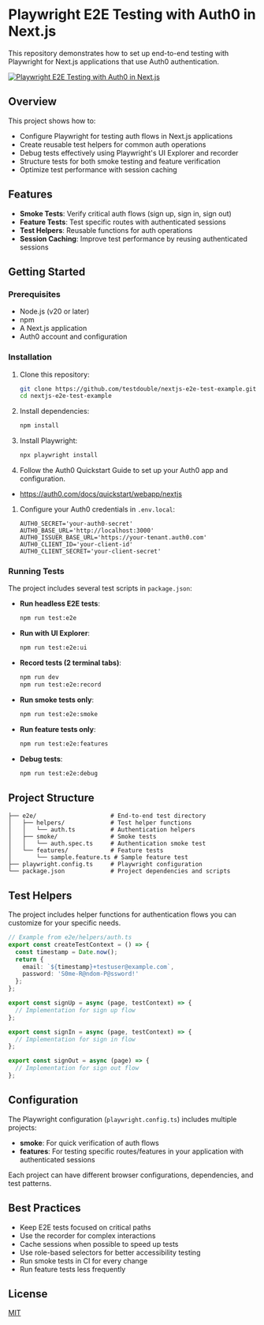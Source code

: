 # Playwright E2E Testing with Auth0 in Next.js

This repository demonstrates how to set up end-to-end testing with Playwright for Next.js applications that use Auth0 authentication.

[![Playwright E2E Testing with Auth0 in Next.js](https://img.youtube.com/vi/xl3PLnENz8g/0.jpg)](https://www.youtube.com/watch?v=xl3PLnENz8g)

## Overview

This project shows how to:

- Configure Playwright for testing auth flows in Next.js applications
- Create reusable test helpers for common auth operations
- Debug tests effectively using Playwright's UI Explorer and recorder
- Structure tests for both smoke testing and feature verification
- Optimize test performance with session caching

## Features

- **Smoke Tests**: Verify critical auth flows (sign up, sign in, sign out)
- **Feature Tests**: Test specific routes with authenticated sessions
- **Test Helpers**: Reusable functions for auth operations
- **Session Caching**: Improve test performance by reusing authenticated sessions

## Getting Started

### Prerequisites

- Node.js (v20 or later)
- npm
- A Next.js application
- Auth0 account and configuration

### Installation

1. Clone this repository:
   ```bash
   git clone https://github.com/testdouble/nextjs-e2e-test-example.git
   cd nextjs-e2e-test-example
   ```

1. Install dependencies:
   ```bash
   npm install
   ```

1. Install Playwright:
   ```bash
   npx playwright install
   ```

1. Follow the Auth0 Quickstart Guide to set up your Auth0 app and configuration.
  - https://auth0.com/docs/quickstart/webapp/nextjs

1. Configure your Auth0 credentials in `.env.local`:
   ```
   AUTH0_SECRET='your-auth0-secret'
   AUTH0_BASE_URL='http://localhost:3000'
   AUTH0_ISSUER_BASE_URL='https://your-tenant.auth0.com'
   AUTH0_CLIENT_ID='your-client-id'
   AUTH0_CLIENT_SECRET='your-client-secret'
   ```

### Running Tests

The project includes several test scripts in `package.json`:

- **Run headless E2E tests**:
  ```bash
  npm run test:e2e
  ```

- **Run with UI Explorer**:
  ```bash
  npm run test:e2e:ui
  ```

- **Record tests (2 terminal tabs)**:
  ```bash
  npm run dev
  npm run test:e2e:record
  ```

- **Run smoke tests only**:
  ```bash
  npm run test:e2e:smoke
  ```

- **Run feature tests only**:
  ```bash
  npm run test:e2e:features
  ```

- **Debug tests**:
  ```bash
  npm run test:e2e:debug
  ```

## Project Structure

```
├── e2e/                     # End-to-end test directory
│   ├── helpers/             # Test helper functions
│   │   └── auth.ts          # Authentication helpers
│   ├── smoke/               # Smoke tests
│   │   └── auth.spec.ts     # Authentication smoke test
│   └── features/            # Feature tests
│       └── sample.feature.ts # Sample feature test
├── playwright.config.ts     # Playwright configuration
└── package.json             # Project dependencies and scripts
```

## Test Helpers

The project includes helper functions for authentication flows you can customize for your specific needs.

```typescript
// Example from e2e/helpers/auth.ts
export const createTestContext = () => {
  const timestamp = Date.now();
  return {
    email: `${timestamp}+testuser@example.com`,
    password: 'S0me-R@ndom-P@ssword!'
  };
};

export const signUp = async (page, testContext) => {
  // Implementation for sign up flow
};

export const signIn = async (page, testContext) => {
  // Implementation for sign in flow
};

export const signOut = async (page) => {
  // Implementation for sign out flow
};
```

## Configuration

The Playwright configuration (`playwright.config.ts`) includes multiple projects:

- **smoke**: For quick verification of auth flows
- **features**: For testing specific routes/features in your application with authenticated sessions

Each project can have different browser configurations, dependencies, and test patterns.

## Best Practices

- Keep E2E tests focused on critical paths
- Use the recorder for complex interactions
- Cache sessions when possible to speed up tests
- Use role-based selectors for better accessibility testing
- Run smoke tests in CI for every change
- Run feature tests less frequently

## License

[MIT](LICENSE)
